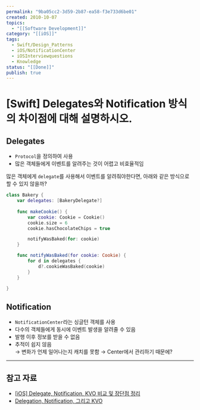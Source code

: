 ```yaml
---
permalink: "9ba05cc2-3d59-2b87-ea58-f3e733d6be01"
created: 2010-10-07
topics:
  - "[[Software Development]]"
category: "[[iOS]]"
tags:
  - Swift/Design_Patterns
  - iOS/NotificationCenter
  - iOSInterviewquestions
  - Knowledge
status: "[[Done]]"
publish: true
---
```


# \[Swift] Delegates와 Notification 방식의 차이점에 대해 설명하시오.

## Delegates

- `Protocol`을 정의하여 사용
- 많은 객체들에게 이벤트를 알려주는 것이 어렵고 비효율적임

많은 객체에게 `delegate`를 사용해서 이벤트를 알려줘야한다면, 아래와 같은 방식으로 할 수 있지 않을까?

```swift
class Bakery {
	var delegates: [BakeryDelegate?]
	
	func makeCookie() {
		var cookie: Cookie = Cookie()
		cookie.size = 6
		cookie.hasChocolateChips = true

		notifyWasBaked(for: cookie)
	}

	func notifyWasBaked(for cookie: Cookie) {
		for d in delegates {
			d?.cookieWasBaked(cookie)
		}
	}

}
```

## Notification

- `NotificationCenter`라는 싱글턴 객체를 사용
- 다수의 객체들에게 동시에 이벤트 발생을 알려줄 수 있음
- 발행 이후 정보를 받을 수 없음
- 추적이 쉽지 않음  
→ 변화가 언제 일어나는지 캐치를 못함 
→ Center에서 관리하기 때문에?

---

## 참고 자료

- [[iOS] Delegate, Notification, KVO 비교 및 장단점 정리](https://you9010.tistory.com/275)
- [Delegation, Notification, 그리고 KVO](https://medium.com/@Alpaca_iOSStudy/delegation-notification-그리고-kvo-82de909bd29)
